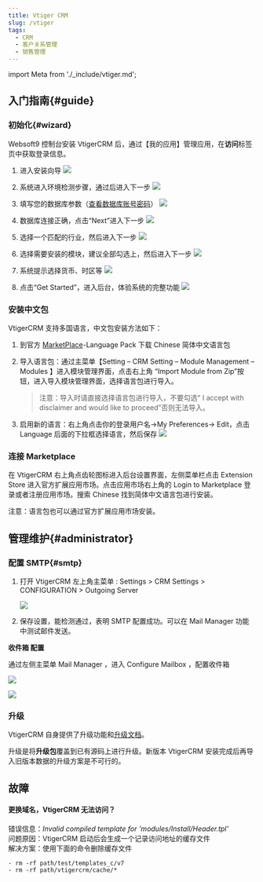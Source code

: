```yaml
---
title: Vtiger CRM
slug: /vtiger
tags:
  - CRM
  - 客户关系管理
  - 销售管理
---
```


import Meta from './_include/vtiger.md';

<Meta name="meta" />

## 入门指南{#guide}

### 初始化{#wizard}

Websoft9 控制台安装 VtigerCRM 后，通过【我的应用】管理应用，在**访问**标签页中获取登录信息。  

1. 进入安装向导
   ![](http://libs.websoft9.com/Websoft9/DocsPicture/zh/vtigercrm/vtigercrm-install001-websoft9.png)

2. 系统进入环境检测步骤，通过后进入下一步
   ![](http://libs.websoft9.com/Websoft9/DocsPicture/zh/vtigercrm/vtigercrm-install002-websoft9.png)

3. 填写您的数据库参数（[查看数据库账号密码](./user/credentials)）
   ![](http://libs.websoft9.com/Websoft9/DocsPicture/zh/vtigercrm/vtigercrm-install003-websoft9.png)

4. 数据库连接正确，点击“Next”进入下一步
   ![](http://libs.websoft9.com/Websoft9/DocsPicture/zh/vtigercrm/vtigercrm-install004-websoft9.png)

5. 选择一个匹配的行业，然后进入下一步
   ![](http://libs.websoft9.com/Websoft9/DocsPicture/zh/vtigercrm/vtigercrm-install005-websoft9.png)

6. 选择需要安装的模块，建议全部勾选上，然后进入下一步
   ![](http://libs.websoft9.com/Websoft9/DocsPicture/zh/vtigercrm/vtigercrm-install006-websoft9.png)

7. 系统提示选择货币、时区等
   ![](http://libs.websoft9.com/Websoft9/DocsPicture/zh/vtigercrm/vtigercrm-install007-websoft9.png)

8. 点击“Get Started”，进入后台，体验系统的完整功能
   ![](http://libs.websoft9.com/Websoft9/DocsPicture/zh/vtigercrm/vtigercrm-backend-websoft9.png)

### 安装中文包

VtigerCRM 支持多国语言，中文包安装方法如下：

1.  到官方 [MarketPlace](https://marketplace.vtiger.com/app/listings)-Language Pack 下载 Chinese 简体中文语言包

2.  导入语言包：通过主菜单【Setting – CRM Setting – Module Management – Modules 】进入模块管理界面，点击右上角 “Import Module from Zip”按钮，进入导入模块管理界面，选择语言包进行导入。

    > 注意：导入时请直接选择语言包进行导入，不要勾选“ I accept with disclaimer and would like to proceed”否则无法导入。

3.  启用新的语言：右上角点击你的登录用户名->My Preferences-> Edit，点击 Language 后面的下拉框选择语言，然后保存
    ![](http://libs.websoft9.com/Websoft9/DocsPicture/zh/vtigercrm/change-language-websoft9.jpg)

### 连接 Marketplace

在 VtigerCRM 右上角点齿轮图标进入后台设置界面，左侧菜单栏点击 Extension Store 进入官方扩展应用市场。点击应用市场右上角的 Login to Marketplace 登录或者注册应用市场。搜索 Chinese 找到简体中文语言包进行安装。

注意：语言包也可以通过官方扩展应用市场安装。


## 管理维护{#administrator}

### 配置 SMTP{#smtp}

1. 打开 VtigerCRM 左上角主菜单 : Settings > CRM Settings > CONFIGURATION > Outgoing Server
   
   ![](http://libs.websoft9.com/Websoft9/DocsPicture/en/vtigercrm/vtiger-smtp-websoft9.png)

2. 保存设置，能检测通过，表明 SMTP 配置成功。可以在 Mail Manager 功能中测试邮件发送。

**收件箱 配置**

通过左侧主菜单 Mail Manager ，进入 Configure Mailbox ，配置收件箱
   
  ![](http://libs.websoft9.com/Websoft9/DocsPicture/en/vtigercrm/vtiger-imap-websoft9.png)

  ![](http://libs.websoft9.com/Websoft9/DocsPicture/en/vtigercrm/vtiger-imap1-websoft9.png)


### 升级

VtigerCRM 自身提供了升级功能和[升级文档](http://community.vtiger.com/help/vtigercrm/administrators/migration.html)。

升级是将**升级包**覆盖到已有源码上进行升级。新版本 VtigerCRM 安装完成后再导入旧版本数据的升级方案是不可行的。

## 故障

#### 更换域名，VtigerCRM 无法访问？

错误信息：*Invalid compiled template for 'modules/Install/Header.tpl'*  
问题原因：VtigerCRM 启动后会生成一个记录访问地址的缓存文件    
解决方案：使用下面的命令删除缓存文件  

```
- rm -rf path/test/templates_c/v7
- rm -rf path/vtigercrm/cache/*
```